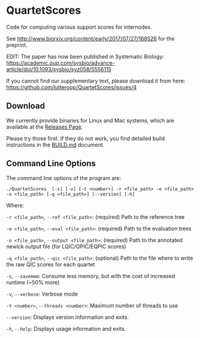 QuartetScores
=========================

Code for computing various support scores for internodes.

See http://www.biorxiv.org/content/early/2017/07/27/168526 for the preprint.

EDIT: The paper has now been published in Systematic Biology: https://academic.oup.com/sysbio/advance-article/doi/10.1093/sysbio/syz058/5556115

If you cannot find our supplementary text, please download it from here:
https://github.com/lutteropp/QuartetScores/issues/4

Download
-------------------------------

We currently provide binaries for Linux and Mac systems,
which are available at the [Releases Page](https://github.com/algomaus/QuartetScores/releases).

Please try those first. If they do not work, you find detailed build instructions in the
[BUILD.md](https://github.com/algomaus/QuartetScores/blob/master/BUILD.md) document.

Command Line Options
-------------------------------

The command line options of the program are:

    ./QuartetScores  [-s] [-v] [-t <number>] -r <file_path> -e <file_path> -o <file_path> [-q <file_path>] [--version] [-h]

Where:

`-r <file_path>`,  `--ref <file_path>`: (required)  Path to the reference tree

`-e <file_path>`,  `--eval <file_path>`: (required)  Path to the evaluation trees

`-o <file_path>`,  `--output <file_path>`: (required)  Path to the annotated newick output file (for LQIC/QPIC/EQPIC scores)

`-q <file_path>`,  `--qic <file_path>`: (optional) Path to the file where to write the raw QIC scores for each quartet

`-s`, `--savemem`: Consume less memory, but with the cost of increased runtime (~50% more)

`-v`,  `--verbose`: Verbose mode

`-t <number>`,  `--threads <number>`: Maximum number of threads to use

`--version`: Displays version information and exits.

`-h`,  `--help`: Displays usage information and exits.
